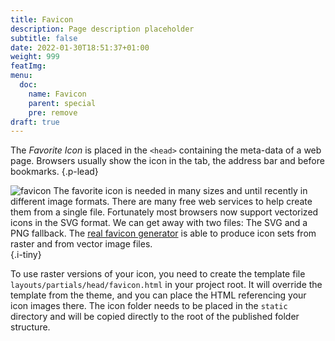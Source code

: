 ```yaml
---
title: Favicon
description: Page description placeholder
subtitle: false
date: 2022-01-30T18:51:37+01:00 
weight: 999
featImg:
menu:
  doc:
    name: Favicon
    parent: special
    pre: remove
draft: true
---
```


The _Favorite Icon_ is placed in the `<head>` containing the meta-data of a web page. Browsers usually show the icon in the tab, the address bar and before bookmarks.
{.p-lead} <!--more-->

![favicon](icon/favicon.svg) The favorite icon is needed in many sizes and until recently in different image formats. There are many free web services to help create them from a single file. Fortunately most browsers now support vectorized icons in the SVG format. We can get away with two files: The SVG and a PNG fallback. The [real favicon generator](https://realfavicongenerator.net/) is able to produce icon sets from raster and from vector image files.  
{.i-tiny}

To use raster versions of your icon, you need to create the template file   `layouts/partials/head/favicon.html` in your project root. It will override the template from the theme, and you can place the HTML referencing your icon images there. The icon folder needs to be placed in the `static` directory and will be copied directly to the root of the published folder structure.
